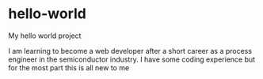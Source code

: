 # hello-world
My hello world project

I am learning to become a web developer after a short career as a process engineer in the semiconductor industry.
I have some coding experience but for the most part this is all new to me

